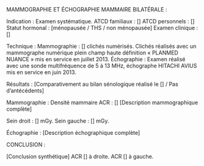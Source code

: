 MAMMOGRAPHIE ET ÉCHOGRAPHIE MAMMAIRE BILATÉRALE :

Indication :
Examen systématique.
ATCD familiaux : []
ATCD personnels : []
Statut hormonal : [ménopausée / THS / non ménopausée]
Examen clinique : []

Technique :
Mammographie : [] clichés numérisés. Clichés réalisés avec un mammographe numérique plein champ haute définition « PLANMED NUANCE » mis en service en juillet 2013.
Échographie : Examen réalisé avec une sonde multifréquence de 5 à 13 MHz, échographe HITACHI AVIUS mis en service en juin 2013.

Résultats :
[Comparativement au bilan sénologique réalisé le [] / Pas d’antécédents]

Mammographie :
Densité mammaire ACR : []
[Description mammographique complète]

Sein droit : [] mGy. Sein gauche : [] mGy.

Échographie :
[Description échographique complète]

CONCLUSION :

[Conclusion synthétique]
ACR [] à droite.
ACR [] à gauche.

